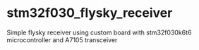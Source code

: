 # stm32f030_flysky_receiver
Simple flysky receiver using custom board with stm32f030k6t6 microcontroller and A7105 transceiver
